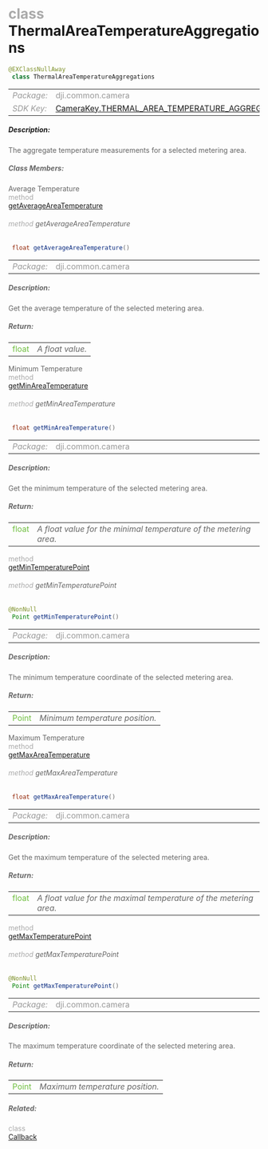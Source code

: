 <div class="article"><h1 ><font color="#AAA">class </font>ThermalAreaTemperatureAggregations</h1></div>

~~~java
@EXClassNullAway
 class ThermalAreaTemperatureAggregations 
~~~

<html><table class="table-supportedby"><tr valign="top"><td width=15%><font color="#999"><i>Package:</i></td><td width=85%><font color="#999">dji.common.camera</td></tr><tr valign="top"><td width=15%><font color="#999"><i>SDK Key:</i></td><td width=85%><font color="#999"><a href="/Components/KeyManager/DJICameraKey.html#camerakey_thermal_area_temperature_aggregations_key">CameraKey.THERMAL_AREA_TEMPERATURE_AGGREGATIONS</a></td></tr></table></html>



##### Description:



<font color="#666">The aggregate temperature measurements for a selected metering area.



##### Class Members:

<div class="api-row" id="djicamera_djicamerathermalareatemperatureaggregations_averageareatemperature"><div class="api-col left">Average Temperature</div><div class="api-col middle" style="color:#AAA">method</div><div class="api-col right"><a class="trigger" href="#djicamera_djicamerathermalareatemperatureaggregations_averageareatemperature_inline">getAverageAreaTemperature</a></div></div><div class="inline-doc" id="djicamera_djicamerathermalareatemperatureaggregations_averageareatemperature_inline"

><div class="article"><h6 ><font color="#AAA">method </font>getAverageAreaTemperature</h6></div>

~~~java
 float getAverageAreaTemperature() 
~~~

<html><table class="table-supportedby"><tr valign="top"><td width=15%><font color="#999"><i>Package:</i></td><td width=85%><font color="#999">dji.common.camera</td></tr></table></html>



##### Description:



<font color="#666">Get the average temperature of the selected metering area.



##### Return:

<html><table class="table-inline-parameters"><tr valign="top"><td><font color="#70BF41">float</td><td><font color="#666"><i>A float value.</i></td></tr></table></html></div>

<div class="api-row" id="djicamera_djicamerathermalareatemperatureaggregations_minareatemperature"><div class="api-col left">Minimum Temperature</div><div class="api-col middle" style="color:#AAA">method</div><div class="api-col right"><a class="trigger" href="#djicamera_djicamerathermalareatemperatureaggregations_minareatemperature_inline">getMinAreaTemperature</a></div></div><div class="inline-doc" id="djicamera_djicamerathermalareatemperatureaggregations_minareatemperature_inline"

><div class="article"><h6 ><font color="#AAA">method </font>getMinAreaTemperature</h6></div>

~~~java
 float getMinAreaTemperature() 
~~~

<html><table class="table-supportedby"><tr valign="top"><td width=15%><font color="#999"><i>Package:</i></td><td width=85%><font color="#999">dji.common.camera</td></tr></table></html>



##### Description:



<font color="#666">Get the minimum temperature of the selected metering area.



##### Return:

<html><table class="table-inline-parameters"><tr valign="top"><td><font color="#70BF41">float</td><td><font color="#666"><i>A float value for the minimal temperature of the metering area.</i></td></tr></table></html></div>

<div class="api-row" id="djicamera_djicamerathermalareatemperatureaggregations_mintemperaturepoint"><div class="api-col left"></div><div class="api-col middle" style="color:#AAA">method</div><div class="api-col right"><a class="trigger" href="#djicamera_djicamerathermalareatemperatureaggregations_mintemperaturepoint_inline">getMinTemperaturePoint</a></div></div><div class="inline-doc" id="djicamera_djicamerathermalareatemperatureaggregations_mintemperaturepoint_inline"

><div class="article"><h6 ><font color="#AAA">method </font>getMinTemperaturePoint</h6></div>

~~~java
@NonNull
 Point getMinTemperaturePoint() 
~~~

<html><table class="table-supportedby"><tr valign="top"><td width=15%><font color="#999"><i>Package:</i></td><td width=85%><font color="#999">dji.common.camera</td></tr></table></html>



##### Description:



<font color="#666">The minimum temperature coordinate of the selected metering area.



##### Return:

<html><table class="table-inline-parameters"><tr valign="top"><td><font color="#70BF41">Point</td><td><font color="#666"><i>Minimum temperature position.</i></td></tr></table></html></div>

<div class="api-row" id="djicamera_djicamerathermalareatemperatureaggregations_maxareatemperature"><div class="api-col left">Maximum Temperature</div><div class="api-col middle" style="color:#AAA">method</div><div class="api-col right"><a class="trigger" href="#djicamera_djicamerathermalareatemperatureaggregations_maxareatemperature_inline">getMaxAreaTemperature</a></div></div><div class="inline-doc" id="djicamera_djicamerathermalareatemperatureaggregations_maxareatemperature_inline"

><div class="article"><h6 ><font color="#AAA">method </font>getMaxAreaTemperature</h6></div>

~~~java
 float getMaxAreaTemperature() 
~~~

<html><table class="table-supportedby"><tr valign="top"><td width=15%><font color="#999"><i>Package:</i></td><td width=85%><font color="#999">dji.common.camera</td></tr></table></html>



##### Description:



<font color="#666">Get the maximum temperature of the selected metering area.



##### Return:

<html><table class="table-inline-parameters"><tr valign="top"><td><font color="#70BF41">float</td><td><font color="#666"><i>A float value for the maximal temperature of the metering area.</i></td></tr></table></html></div>

<div class="api-row" id="djicamera_djicamerathermalareatemperatureaggregations_maxtemperaturepoint"><div class="api-col left"></div><div class="api-col middle" style="color:#AAA">method</div><div class="api-col right"><a class="trigger" href="#djicamera_djicamerathermalareatemperatureaggregations_maxtemperaturepoint_inline">getMaxTemperaturePoint</a></div></div><div class="inline-doc" id="djicamera_djicamerathermalareatemperatureaggregations_maxtemperaturepoint_inline"

><div class="article"><h6 ><font color="#AAA">method </font>getMaxTemperaturePoint</h6></div>

~~~java
@NonNull
 Point getMaxTemperaturePoint() 
~~~

<html><table class="table-supportedby"><tr valign="top"><td width=15%><font color="#999"><i>Package:</i></td><td width=85%><font color="#999">dji.common.camera</td></tr></table></html>



##### Description:



<font color="#666">The maximum temperature coordinate of the selected metering area.



##### Return:

<html><table class="table-inline-parameters"><tr valign="top"><td><font color="#70BF41">Point</td><td><font color="#666"><i>Maximum temperature position.</i></td></tr></table></html></div>



##### Related:

<div class="api-row" id="djicamera_thermalcameraareatemperatureaggregationsupdatedcallbackinterface"><div class="api-col left"></div><div class="api-col middle" style="color:#AAA">class</div><div class="api-col right"><a href="/Components/Camera/DJICamera_ThermalCameraAreaTemperatureAggregationsUpdatedCallbackInterface.html">Callback</a></div></div>
